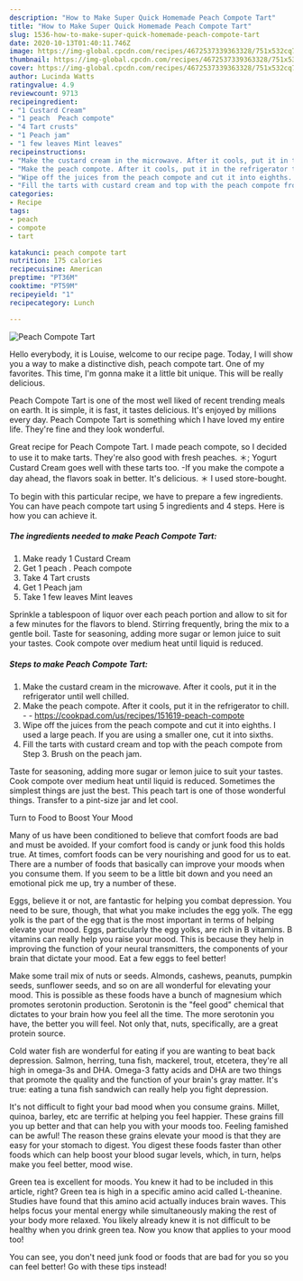 ```yaml
---
description: "How to Make Super Quick Homemade Peach Compote Tart"
title: "How to Make Super Quick Homemade Peach Compote Tart"
slug: 1536-how-to-make-super-quick-homemade-peach-compote-tart
date: 2020-10-13T01:40:11.746Z
image: https://img-global.cpcdn.com/recipes/4672537339363328/751x532cq70/peach-compote-tart-recipe-main-photo.jpg
thumbnail: https://img-global.cpcdn.com/recipes/4672537339363328/751x532cq70/peach-compote-tart-recipe-main-photo.jpg
cover: https://img-global.cpcdn.com/recipes/4672537339363328/751x532cq70/peach-compote-tart-recipe-main-photo.jpg
author: Lucinda Watts
ratingvalue: 4.9
reviewcount: 9713
recipeingredient:
- "1 Custard Cream"
- "1 peach  Peach compote"
- "4 Tart crusts"
- "1 Peach jam"
- "1 few leaves Mint leaves"
recipeinstructions:
- "Make the custard cream in the microwave. After it cools, put it in the refrigerator until well chilled."
- "Make the peach compote. After it cools, put it in the refrigerator to chill.  https://cookpad.com/us/recipes/151619-peach-compote"
- "Wipe off the juices from the peach compote and cut it into eighths. I used a large peach. If you are using a smaller one, cut it into sixths."
- "Fill the tarts with custard cream and top with the peach compote from Step 3. Brush on the peach jam."
categories:
- Recipe
tags:
- peach
- compote
- tart

katakunci: peach compote tart 
nutrition: 175 calories
recipecuisine: American
preptime: "PT36M"
cooktime: "PT59M"
recipeyield: "1"
recipecategory: Lunch

---
```



![Peach Compote Tart](https://img-global.cpcdn.com/recipes/4672537339363328/751x532cq70/peach-compote-tart-recipe-main-photo.jpg)

Hello everybody, it is Louise, welcome to our recipe page. Today, I will show you a way to make a distinctive dish, peach compote tart. One of my favorites. This time, I'm gonna make it a little bit unique. This will be really delicious.

Peach Compote Tart is one of the most well liked of recent trending meals on earth. It is simple, it is fast, it tastes delicious. It's enjoyed by millions every day. Peach Compote Tart is something which I have loved my entire life. They're fine and they look wonderful.

Great recipe for Peach Compote Tart. I made peach compote, so I decided to use it to make tarts. They&#39;re also good with fresh peaches. ＊; Yogurt Custard Cream goes well with these tarts too. -If you make the compote a day ahead, the flavors soak in better. It&#39;s delicious. ＊ I used store-bought.


To begin with this particular recipe, we have to prepare a few ingredients. You can have peach compote tart using 5 ingredients and 4 steps. Here is how you can achieve it.

<!--inarticleads1-->

##### The ingredients needed to make Peach Compote Tart:

1. Make ready 1 Custard Cream
1. Get 1 peach . Peach compote
1. Take 4 Tart crusts
1. Get 1 Peach jam
1. Take 1 few leaves Mint leaves


Sprinkle a tablespoon of liquor over each peach portion and allow to sit for a few minutes for the flavors to blend. Stirring frequently, bring the mix to a gentle boil. Taste for seasoning, adding more sugar or lemon juice to suit your tastes. Cook compote over medium heat until liquid is reduced. 

<!--inarticleads2-->

##### Steps to make Peach Compote Tart:

1. Make the custard cream in the microwave. After it cools, put it in the refrigerator until well chilled.
1. Make the peach compote. After it cools, put it in the refrigerator to chill. -  - https://cookpad.com/us/recipes/151619-peach-compote
1. Wipe off the juices from the peach compote and cut it into eighths. I used a large peach. If you are using a smaller one, cut it into sixths.
1. Fill the tarts with custard cream and top with the peach compote from Step 3. Brush on the peach jam.


Taste for seasoning, adding more sugar or lemon juice to suit your tastes. Cook compote over medium heat until liquid is reduced. Sometimes the simplest things are just the best. This peach tart is one of those wonderful things. Transfer to a pint-size jar and let cool. 

Turn to Food to Boost Your Mood


Many of us have been conditioned to believe that comfort foods are bad and must be avoided. If your comfort food is candy or junk food this holds true. At times, comfort foods can be very nourishing and good for us to eat. There are a number of foods that basically can improve your moods when you consume them. If you seem to be a little bit down and you need an emotional pick me up, try a number of these.

Eggs, believe it or not, are fantastic for helping you combat depression. You need to be sure, though, that what you make includes the egg yolk. The egg yolk is the part of the egg that is the most important in terms of helping elevate your mood. Eggs, particularly the egg yolks, are rich in B vitamins. B vitamins can really help you raise your mood. This is because they help in improving the function of your neural transmitters, the components of your brain that dictate your mood. Eat a few eggs to feel better!

Make some trail mix of nuts or seeds. Almonds, cashews, peanuts, pumpkin seeds, sunflower seeds, and so on are all wonderful for elevating your mood. This is possible as these foods have a bunch of magnesium which promotes serotonin production. Serotonin is the "feel good" chemical that dictates to your brain how you feel all the time. The more serotonin you have, the better you will feel. Not only that, nuts, specifically, are a great protein source.

Cold water fish are wonderful for eating if you are wanting to beat back depression. Salmon, herring, tuna fish, mackerel, trout, etcetera, they're all high in omega-3s and DHA. Omega-3 fatty acids and DHA are two things that promote the quality and the function of your brain's gray matter. It's true: eating a tuna fish sandwich can really help you fight depression. 

It's not difficult to fight your bad mood when you consume grains. Millet, quinoa, barley, etc are terrific at helping you feel happier. These grains fill you up better and that can help you with your moods too. Feeling famished can be awful! The reason these grains elevate your mood is that they are easy for your stomach to digest. You digest these foods faster than other foods which can help boost your blood sugar levels, which, in turn, helps make you feel better, mood wise.

Green tea is excellent for moods. You knew it had to be included in this article, right? Green tea is high in a specific amino acid called L-theanine. Studies have found that this amino acid actually induces brain waves. This helps focus your mental energy while simultaneously making the rest of your body more relaxed. You likely already knew it is not difficult to be healthy when you drink green tea. Now you know that applies to your mood too!

You can see, you don't need junk food or foods that are bad for you so you can feel better! Go  with  these tips  instead!


